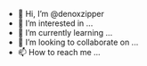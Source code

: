 - 👋 Hi, I’m @denoxzipper
- 👀 I’m interested in ...
- 🌱 I’m currently learning ...
- 💞️ I’m looking to collaborate on ...
- 📫 How to reach me ...

<!---
denoxzipper/denoxzipper is a ✨ special ✨ repository because its `README.md` (this file) appears on your GitHub profile.
You can click the Preview link to take a look at your changes.
--->
